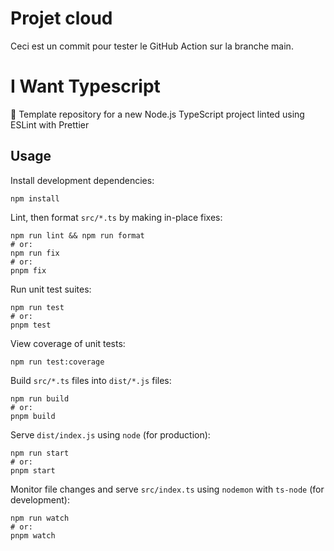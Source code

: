 # Projet cloud

Ceci est un commit pour tester le GitHub Action sur la branche main.


# I Want Typescript

📜 Template repository for a new Node.js TypeScript project linted using ESLint with Prettier

## Usage

Install development dependencies:

```
npm install
```

Lint, then format `src/*.ts` by making in-place fixes:

```
npm run lint && npm run format
# or:
npm run fix
# or:
pnpm fix
```

Run unit test suites:

```
npm run test
# or:
pnpm test
```

View coverage of unit tests:

```
npm run test:coverage
```

Build `src/*.ts` files into `dist/*.js` files:

```
npm run build
# or:
pnpm build
```

Serve `dist/index.js` using `node` (for production):

```
npm run start
# or:
pnpm start
```

Monitor file changes and serve `src/index.ts` using `nodemon` with `ts-node` (for development):

```
npm run watch
# or:
pnpm watch
```
